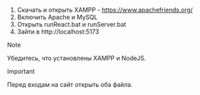 1. Скачать и открыть XAMPP - https://www.apachefriends.org/
2. Включить Apache и MySQL
3. Открыть runReact.bat и runServer.bat 
4. Зайти в http://localhost:5173
> [!NOTE]
> Убедитесь, что установлены XAMPP и NodeJS.

> [!IMPORTANT]
> Перед входам на сайт открыть оба файла.
